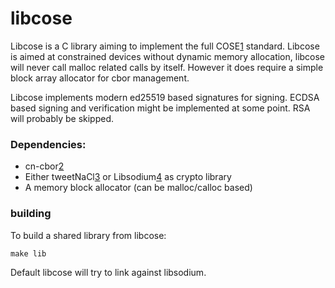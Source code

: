 # libcose

Libcose is a C library aiming to implement the full COSE[1] standard.
Libcose is aimed at constrained devices without dynamic memory allocation,
libcose will never call malloc related calls by itself. However it does
require a simple block array allocator for cbor management.

Libcose implements modern ed25519 based signatures for signing. ECDSA based
signing and verification might be implemented at some point. RSA will probably
be skipped.

### Dependencies:

- cn-cbor[2]
- Either tweetNaCl[3] or Libsodium[4] as crypto library
- A memory block allocator (can be malloc/calloc based)

### building

To build a shared library from libcose:
```
make lib
```

Default libcose will try to link against libsodium.


[1]: https://tools.ietf.org/html/rfc8152
[2]: https://github.com/cabo/cn-cbor
[3]: https://tweetnacl.cr.yp.to/
[4]: https://github.com/jedisct1/libsodium

